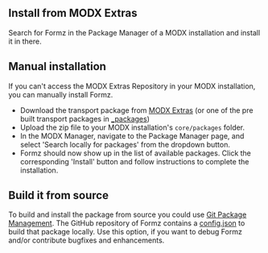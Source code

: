 ## Install from MODX Extras

Search for Formz in the Package Manager of a MODX installation and install it in there.

## Manual installation

If you can't access the MODX Extras Repository in your MODX installation, you can manually install Formz.

* Download the transport package from [MODX Extras](http://modx.com/extras/package/formz)
  (or one of the pre built transport packages in [_packages](https://github.com/Jako/formz/tree/master/_packages))
* Upload the zip file to your MODX installation's `core/packages` folder.
* In the MODX Manager, navigate to the Package Manager page, and select 'Search locally for packages' from the dropdown 
  button.
* Formz should now show up in the list of available packages. Click the corresponding 'Install' button and follow 
  instructions to complete the installation.

## Build it from source

To build and install the package from source you could use [Git Package Management](https://github.com/TheBoxer/Git-Package-Management). 
The GitHub repository of Formz contains a [config.json](https://github.com/Jako/formz/blob/master/_build/config.json) 
to build that package locally. Use this option, if you want to debug Formz and/or contribute bugfixes and enhancements.
